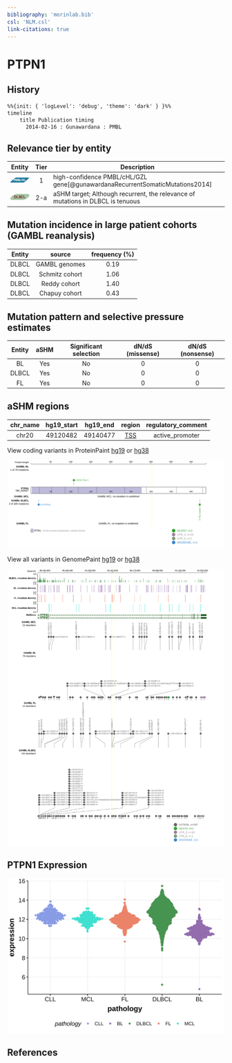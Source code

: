 ```yaml
---
bibliography: 'morinlab.bib'
csl: 'NLM.csl'
link-citations: true
---
```

# PTPN1

## History
```mermaid
%%{init: { 'logLevel': 'debug', 'theme': 'dark' } }%%
timeline
    title Publication timing
      2014-02-16 : Gunawardana : PMBL
```

## Relevance tier by entity

|Entity|Tier|Description                              |
|:------:|:----:|-----------------------------------------|
|![PMBL](images/icons/PMBL_tier1.png)|1|high-confidence PMBL/cHL/GZL gene[@gunawardanaRecurrentSomaticMutations2014]|
|![DLBCL](images/icons/DLBCL_tier2.png) |2-a | aSHM target; Although recurrent, the relevance of mutations in DLBCL is tenuous |

## Mutation incidence in large patient cohorts (GAMBL reanalysis)

|Entity|source        |frequency (%)|
|:------:|:--------------:|:-------------:|
|DLBCL |GAMBL genomes |0.19         |
|DLBCL |Schmitz cohort|1.06         |
|DLBCL |Reddy cohort  |1.40         |
|DLBCL |Chapuy cohort |0.43         |

## Mutation pattern and selective pressure estimates

|Entity|aSHM|Significant selection|dN/dS (missense)|dN/dS (nonsense)|
|:------:|:----:|:---------------------:|:----------------:|:----------------:|
|BL    |Yes |No                   |0               |0               |
|DLBCL |Yes |No                   |0               |0               |
|FL    |Yes |No                   |0               |0               |

## aSHM regions

|chr_name|hg19_start|hg19_end|region                                                                                    |regulatory_comment|
|:--------:|:----------:|:--------:|:------------------------------------------------------------------------------------------:|:------------------:|
|chr20   |49120482  |49140477|[TSS](https://genome.ucsc.edu/s/rdmorin/GAMBL%20hg19?position=chr20%3A49120482%2D49140477)|active_promoter   |


View coding variants in ProteinPaint [hg19](https://morinlab.github.io/LLMPP/GAMBL/PTPN1_protein.html)  or [hg38](https://morinlab.github.io/LLMPP/GAMBL/PTPN1_protein_hg38.html)

![](images/proteinpaint/PTPN1_NM_002827.svg)

View all variants in GenomePaint [hg19](https://morinlab.github.io/LLMPP/GAMBL/PTPN1.html)  or [hg38](https://morinlab.github.io/LLMPP/GAMBL/PTPN1_hg38.html)

![](images/proteinpaint/PTPN1.svg)

## PTPN1 Expression
![](images/gene_expression/PTPN1_by_pathology.svg)
<!-- ORIGIN: gunawardanaRecurrentSomaticMutations2014c -->
<!-- PMBL: gunawardanaRecurrentSomaticMutations2014c -->

## References

